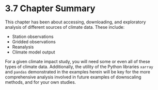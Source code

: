 # 3.7 Chapter Summary

This chapter has been about accessing, downloading, and exploratory analysis of different sources of climate data. These include:

* Station observations
* Gridded observations
* Reanalysis
* Climate model output

For a given climate impact study, you will need some or even all of these types of climate data. Additionally, the utility of the Python libraries `xarray` and `pandas` demonstrated in the examples herein will be key for the more comprehensive analysis involved in future examples of downscaling methods, and for your own studies. 



